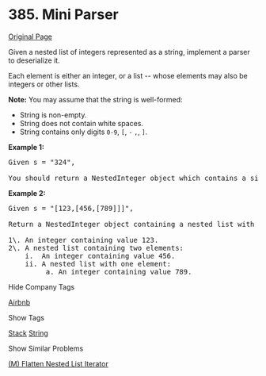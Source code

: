 # 385. Mini Parser

[Original Page](https://leetcode.com/problems/mini-parser/)

Given a nested list of integers represented as a string, implement a parser to deserialize it.

Each element is either an integer, or a list -- whose elements may also be integers or other lists.

**Note:** You may assume that the string is well-formed:

*   String is non-empty.
*   String does not contain white spaces.
*   String contains only digits `0-9`, `[`, `-` `,`, `]`.

**Example 1:**

<pre>Given s = "324",

You should return a NestedInteger object which contains a single integer 324.
</pre>

**Example 2:**

<pre>Given s = "[123,[456,[789]]]",

Return a NestedInteger object containing a nested list with 2 elements:

1\. An integer containing value 123.
2\. A nested list containing two elements:
    i.  An integer containing value 456.
    ii. A nested list with one element:
         a. An integer containing value 789.
</pre>

<div>

<div id="company_tags" class="btn btn-xs btn-warning">Hide Company Tags</div>

<span class="hidebutton" style="display: inline;">[Airbnb](/company/airbnb/)</span></div>

<div>

<div id="tags" class="btn btn-xs btn-warning">Show Tags</div>

<span class="hidebutton">[Stack](/tag/stack/) [String](/tag/string/)</span></div>

<div>

<div id="similar" class="btn btn-xs btn-warning">Show Similar Problems</div>

<span class="hidebutton">[(M) Flatten Nested List Iterator](/problems/flatten-nested-list-iterator/)</span></div>